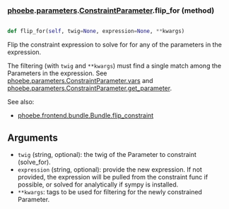 ### [phoebe](phoebe.md).[parameters](phoebe.parameters.md).[ConstraintParameter](phoebe.parameters.ConstraintParameter.md).flip_for (method)


```py

def flip_for(self, twig=None, expression=None, **kwargs)

```



Flip the constraint expression to solve for for any of the parameters
in the expression.

The filtering (with `twig` and `**kwargs`) must find a single match
among the Parameters in the expression.  See
[phoebe.parameters.ConstraintParameter.vars](phoebe.parameters.ConstraintParameter.vars.md) and
[phoebe.parameters.ConstraintParameter.get_parameter](phoebe.parameters.ConstraintParameter.get_parameter.md).

See also:
* [phoebe.frontend.bundle.Bundle.flip_constraint](phoebe.frontend.bundle.Bundle.flip_constraint.md)

Arguments
----------
* `twig` (string, optional): the twig of the Parameter to constraint (solve_for).
* `expression` (string, optional): provide the new expression.  If not
    provided, the expression will be pulled from the constraint func
    if possible, or solved for analytically if sympy is installed.
* `**kwargs`: tags to be used for filtering for the newly constrained
    Parameter.

